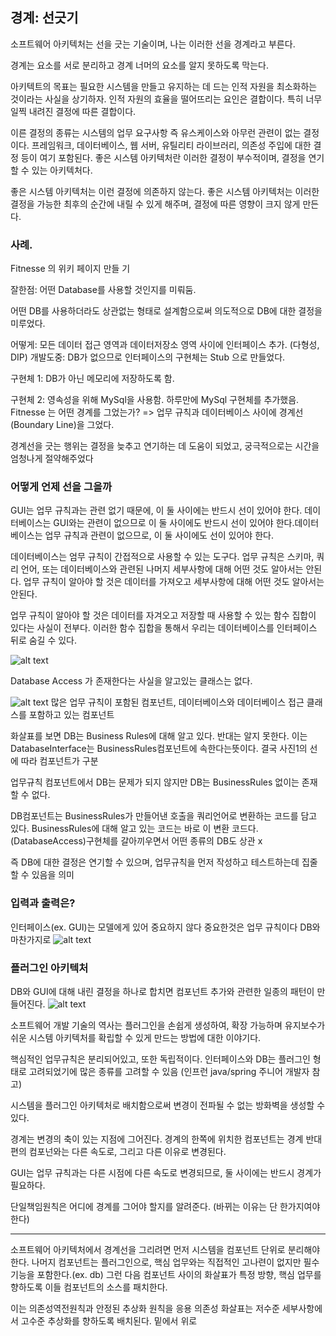 ## 경계: 선긋기

소프트웨어 아키텍처는 선을 긋는 기술이며, 나는 이러한 선을 경계라고 부른다.

경계는 요소를 서로 분리하고 경계 너머의 요소를 알지 못하도록 막는다.

아키텍트의 목표는 필요한 시스템을 만들고 유지하는 데 드는 인적 자원을 최소화하는 것이라는 사실을 상기하자. 인적 자원의 효율을 떨어뜨리는 요인은 결합이다. 특히 너무 일찍 내려진 결정에 따른 결합이다.

이른 결정의 종류는 시스템의 업무 요구사항 즉 유스케이스와 아무런 관련이 없는 결정이다. 프레임워크, 데이터베이스, 웹 서버, 유틸리티 라이브러리, 의존성 주입에 대한 결정 등이 여기 포함된다. 좋은 시스템 아키텍처란 이러한 결정이 부수적이며, 결정을 연기할 수 있는 아키텍처다.

좋은 시스템 아키텍처는 이런 결정에 의존하지 않는다. 좋은 시스템 아키텍처는 이러한 결정을 가능한 최후의 순간에 내릴 수 있게 해주며, 결정에 따른 영향이 크지 않게 만든다.

### 사례.

Fitnesse 의 위키 페이지 만들 기

잘한점: 어떤 Database를 사용할 것인지를 미뤄둠.

어떤 DB를 사용하더라도 상관없는 형태로 설계함으로써 의도적으로 DB에 대한 결정을 미루었다.

어떻게: 모든 데이터 접근 영역과 데이터저장소 영역 사이에 인터페이스 추가. (다형성, DIP)
개발도중: DB가 없으므로 인터페이스의 구현체는 Stub 으로 만들었다.

구현체 1: DB가 아닌 메모리에 저장하도록 함.

구현체 2: 영속성을 위해 MySql을 사용함. 하루만에 MySql 구현체를 추가했음.
Fitnesse 는 어떤 경계를 그었는가? => 업무 규칙과 데이터베이스 사이에 경계선(Boundary Line)을 그었다.

경계선을 긋는 행위는 결정을 늦추고 연기하는 데 도움이 되었고, 궁극적으로는 시간을 엄청나게 절약해주었다

### 어떻게 언제 선을 그을까

GUI는 업무 규칙과는 관련 없기 때문에, 이 둘 사이에는 반드시 선이 있어야 한다. 데이터베이스는 GUI와는 관련이 없으므로 이 둘 사이에도 반드시 선이 있어야 한다.데이터베이스는 업무 규칙과 관련이 없으므로, 이 둘 사이에도 선이 있어야 한다.

데이터베이스는 엄무 규칙이 간접적으로 사용할 수 있는 도구다. 업무 규칙은 스키마, 쿼리 언어, 또는 데이터베이스와 관련된 나머지 세부사항에 대해 어떤 것도 알아서는 안된다. 업무 규칙이 알아야 할 것은 데이터를 가져오고 세부사항에 대해 어떤 것도 알아서는 안된다.

업무 규칙이 알아야 할 것은 데이터를 자겨오고 저장할 때 사용할 수 있는 함수 집합이 있다는 사실이 전부다. 이러한 함수 집합을 통해서 우리는 데이터베이스를 인터페이스 뒤로 숨길 수 있다.

![alt text](image/image-16.png)

Database Access 가 존재한다는 사실을 알고있는 클래스는 없다.

![alt text](image/image-17.png)
많은 업무 규칙이 포함된 컴포넌트, 데이터베이스와 데이터베이스 접근 클래스를 포함하고 있는 컴포넌트

화살표를 보면 DB는 Business Rules에 대해 알고 있다. 반대는 알지 못한다. 이는 DatabaseInterface는 BusinessRules컴포넌트에 속한다는뜻이다. 결국 사진1의 선에 따라 컴포넌트가 구분

업무규칙 컴포넌트에서 DB는 문제가 되지 않지만 DB는 BusinessRules 없이는 존재할 수 없다.

DB컴포넌트는 BusinessRules가 만들어낸 호출을 쿼리언어로 변환하는 코드를 담고 있다. BusinessRules에 대해 알고 있는 코드는 바로 이 변환 코드다. (DatabaseAccess)구현체를 갈아끼우면서 어떤 종류의 DB도 상관 x

즉 DB에 대한 결정은 연기할 수 있으며, 업무규칙을 먼저 작성하고 테스트하는데 집줄할 수 있음을 의미

### 입력과 출력은?

인터페이스(ex. GUI)는 모델에게 있어 중요하지 않다 중요한것은 업무 규칙이다 DB와 마찬가지로
![alt text](image/image-18.png)

### 플러그인 아키텍처

DB와 GUI에 대해 내린 결정을 하나로 합치면 컴포넌트 추가와 관련한 일종의 패턴이 만들어진다.
![alt text](image/image-19.png)

소프트웨어 개발 기술의 역사는 플러그인을 손쉽게 생성하여, 확장 가능하며 유지보수가 쉬운 시스템 아키텍처를 확립할 수 있게 만드는 방법에 대한 이야기다.

핵심적인 업무규칙은 분리되어있고, 또한 독립적이다.
인터페이스와 DB는 플러그인 형태로 고려되었기에 많은 종류를 고려할 수 있음
(인프런 java/spring 주니어 개발자 참고)

시스템을 플러그인 아키텍처로 배치함으로써 변경이 전파될 수 없는 방화벽을 생성할 수 있다.

경계는 변경의 축이 있는 지점에 그어진다. 경계의 한쪽에 위치한 컴포넌트는 경계 반대편의 컴포넌와는 다른 속도로, 그리고 다른 이유로 변경된다.

GUI는 업무 규칙과는 다른 시점에 다른 속도로 변경되므로, 둘 사이에는 반드시 경계가 필요하다.

단일책임원칙은 어디에 경계를 그어야 할지를 알려준다. (바뀌는 이유는 단 한가지여야 한다)

---

소프트웨어 아키텍처에서 경계선을 그리려면 먼저 시스템을 컴포넌트 단위로 분리해야 한다. 나머지 컴포넌트는 플러그인으로, 핵심 업무와는 직접적인 고나련이 없지만 필수 기능을 포함한다.(ex. db) 그런 다음 컴포넌트 사이의 화살표가 특정 방향, 핵심 업무를 향하도록 이들 컴포넌트의 소스를 패치한다.

이는 의존성역전원칙과 안정된 추상화 원칙을 응용 의존성 화살표는 저수준 세부사항에서 고수준 추상화를 향하도록 배치된다. 밑에서 위로
